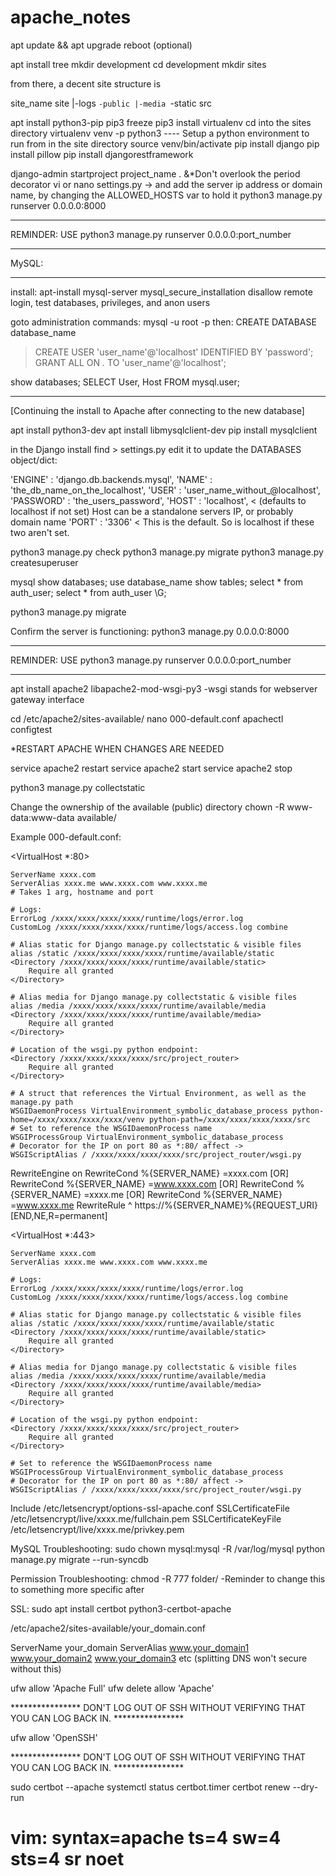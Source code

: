 # apache_notes

apt update && apt upgrade
reboot (optional)

apt install tree
mkdir development
cd development
mkdir sites

from there, a decent site structure is

site_name
  site
  |-logs
  `-public
    |-media
    `-static
  src

apt install python3-pip
pip3 freeze
pip3 install virtualenv
cd into the sites directory
virtualenv venv -p python3 ---- Setup a python environment to run from in the site directory
source venv/bin/activate
pip install django
pip install pillow
pip install djangorestframework

django-admin startproject project_name .    &*Don't overlook the period decorator
vi or nano settings.py -> and add the server ip address or domain name, by changing the ALLOWED_HOSTS var to hold it
python3 manage.py runserver 0.0.0.0:8000
****************
REMINDER: USE python3 manage.py runserver 0.0.0.0:port_number
****************


MySQL:
________________

install:
  apt-install mysql-server
  mysql_secure_installation
	  disallow remote login, test databases, privileges, and anon users

goto administration commands:
mysql -u root -p
then:
CREATE DATABASE database_name
>CREATE USER 'user_name'@'localhost' IDENTIFIED BY 'password';
 GRANT ALL ON *.* TO 'user_name'@'localhost';

show databases;
SELECT User, Host FROM mysql.user;

________________
[Continuing the install to Apache after connecting to the new database]

apt install python3-dev
apt install libmysqlclient-dev
pip install mysqlclient

in the Django install find > settings.py
edit it to update the DATABASES object/dict:

'ENGINE' : 'django.db.backends.mysql',
'NAME' : 'the_db_name_on_the_localhost',
'USER' : 'user_name_without_@localhost',
'PASSWORD' : 'the_users_password',
'HOST' : 'localhost',   < (defaults to localhost if not set) Host can be a standalone servers IP, or probably domain name
'PORT' : '3306'         < This is the default. So is localhost if these two aren't set.

python3 manage.py check
python3 manage.py migrate
python3 manage.py createsuperuser

mysql
show databases;
use database_name
show tables;
select * from auth_user;
select * from auth_user \G;

python3 manage.py migrate

Confirm the server is functioning:
python3 manage.py 0.0.0.0:8000
****************
REMINDER: USE python3 manage.py runserver 0.0.0.0:port_number
****************

apt install apache2 libapache2-mod-wsgi-py3
-wsgi stands for webserver gateway interface

cd /etc/apache2/sites-available/
nano 000-default.conf
apachectl configtest

*RESTART APACHE WHEN CHANGES ARE NEEDED

service apache2 restart
service apache2 start
service apache2 stop

python3 manage.py collectstatic

Change the ownership of the available (public) directory
chown -R www-data:www-data available/

Example 000-default.conf:

<VirtualHost *:80>

	ServerName xxxx.com
	ServerAlias xxxx.me www.xxxx.com www.xxxx.me
	# Takes 1 arg, hostname and port

	# Logs:
	ErrorLog /xxxx/xxxx/xxxx/xxxx/runtime/logs/error.log
	CustomLog /xxxx/xxxx/xxxx/xxxx/runtime/logs/access.log combine

	# Alias static for Django manage.py collectstatic & visible files
	alias /static /xxxx/xxxx/xxxx/xxxx/runtime/available/static
	<Directory /xxxx/xxxx/xxxx/xxxx/runtime/available/static>
		Require all granted
	</Directory>

	# Alias media for Django manage.py collectstatic & visible files
	alias /media /xxxx/xxxx/xxxx/xxxx/runtime/available/media
	<Directory /xxxx/xxxx/xxxx/xxxx/runtime/available/media>
		Require all granted
	</Directory>

	# Location of the wsgi.py python endpoint:
	<Directory /xxxx/xxxx/xxxx/xxxx/src/project_router>	
		Require all granted
	</Directory>

	# A struct that references the Virtual Environment, as well as the manage.py path
	WSGIDaemonProcess VirtualEnvironment_symbolic_database_process python-home=/xxxx/xxxx/xxxx/xxxx/venv python-path=/xxxx/xxxx/xxxx/xxxx/src
	# Set to reference the WSGIDaemonProcess name
	WSGIProcessGroup VirtualEnvironment_symbolic_database_process
	# Decorator for the IP on port 80 as *:80/ affect ->
	WSGIScriptAlias / /xxxx/xxxx/xxxx/xxxx/src/project_router/wsgi.py

RewriteEngine on
RewriteCond %{SERVER_NAME} =xxxx.com [OR]
RewriteCond %{SERVER_NAME} =www.xxxx.com [OR]
RewriteCond %{SERVER_NAME} =xxxx.me [OR]
RewriteCond %{SERVER_NAME} =www.xxxx.me
RewriteRule ^ https://%{SERVER_NAME}%{REQUEST_URI} [END,NE,R=permanent]
</VirtualHost>

<VirtualHost *:443>

	ServerName xxxx.com
	ServerAlias xxxx.me www.xxxx.com www.xxxx.me

	# Logs:
	ErrorLog /xxxx/xxxx/xxxx/xxxx/runtime/logs/error.log
	CustomLog /xxxx/xxxx/xxxx/xxxx/runtime/logs/access.log combine

	# Alias static for Django manage.py collectstatic & visible files
	alias /static /xxxx/xxxx/xxxx/xxxx/runtime/available/static
	<Directory /xxxx/xxxx/xxxx/xxxx/runtime/available/static>
		Require all granted
	</Directory>

	# Alias media for Django manage.py collectstatic & visible files
	alias /media /xxxx/xxxx/xxxx/xxxx/runtime/available/media
	<Directory /xxxx/xxxx/xxxx/xxxx/runtime/available/media>
		Require all granted
	</Directory>

	# Location of the wsgi.py python endpoint:
	<Directory /xxxx/xxxx/xxxx/xxxx/src/project_router>	
		Require all granted
	</Directory>

	# Set to reference the WSGIDaemonProcess name
	WSGIProcessGroup VirtualEnvironment_symbolic_database_process
	# Decorator for the IP on port 80 as *:80/ affect ->
	WSGIScriptAlias / /xxxx/xxxx/xxxx/xxxx/src/project_router/wsgi.py

Include /etc/letsencrypt/options-ssl-apache.conf
SSLCertificateFile /etc/letsencrypt/live/xxxx.me/fullchain.pem
SSLCertificateKeyFile /etc/letsencrypt/live/xxxx.me/privkey.pem
</VirtualHost>

MySQL Troubleshooting:
sudo chown mysql:mysql -R /var/log/mysql
python manage.py migrate --run-syncdb

Permission Troubleshooting:
chmod -R 777 folder/
 -Reminder to change this to something more specific after

SSL:
sudo apt install certbot python3-certbot-apache

/etc/apache2/sites-available/your_domain.conf

ServerName your_domain
ServerAlias www.your_domain1 www.your_domain2 www.your_domain3 etc (splitting DNS won't secure without this)

ufw allow 'Apache Full'
ufw delete allow 'Apache'

**************** DON'T LOG OUT OF SSH WITHOUT VERIFYING THAT YOU CAN LOG BACK IN. ****************

ufw allow 'OpenSSH'

**************** DON'T LOG OUT OF SSH WITHOUT VERIFYING THAT YOU CAN LOG BACK IN. ****************

sudo certbot --apache
systemctl status certbot.timer
certbot renew --dry-run

# vim: syntax=apache ts=4 sw=4 sts=4 sr noet
